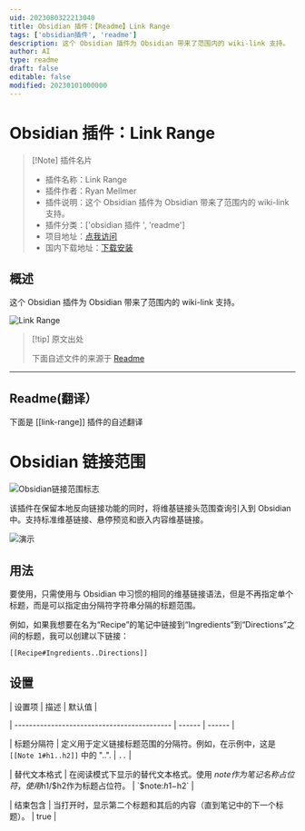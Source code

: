 ```yaml
---
uid: 2023080322213040
title: Obsidian 插件：【Readme】Link Range
tags: ['obsidian插件', 'readme']
description: 这个 Obsidian 插件为 Obsidian 带来了范围内的 wiki-link 支持。
author: AI
type: readme
draft: false
editable: false
modified: 20230101000000
---
```


# Obsidian 插件：Link Range

> [!Note] 插件名片
> - 插件名称：Link Range
> - 插件作者：Ryan Mellmer
> - 插件说明：这个 Obsidian 插件为 Obsidian 带来了范围内的 wiki-link 支持。
> - 插件分类：['obsidian 插件 ', 'readme']
> - 项目地址：[点我访问](https://github.com/rmellmer/obsidian-link-range)
> - 国内下载地址：[下载安装](https://pkmer.cn/products/plugin/pluginMarket/?link-range)

## 概述

这个 Obsidian 插件为 Obsidian 带来了范围内的 wiki-link 支持。

![Link Range](https://cdn.pkmer.cn/covers/link-range.png!pkmer)

> [!tip] 原文出处
>
>下面自述文件的来源于 [Readme](https://ghproxy.net/https://raw.githubusercontent.com/rmellmer/obsidian-link-range/master/README.md)
>

---

## Readme(翻译）

下面是 [[link-range]] 插件的自述翻译

# Obsidian 链接范围

![Obsidian链接范围标志](https://user-images.githubusercontent.com/23059902/225677761-c36b01a6-6194-4d83-a130-a1d7561b8359.png)

该插件在保留本地反向链接功能的同时，将维基链接头范围查询引入到 Obsidian 中。支持标准维基链接、悬停预览和嵌入内容维基链接。

![演示](./docs/demo.gif)

## 用法

要使用，只需使用与 Obsidian 中习惯的相同的维基链接语法，但是不再指定单个标题，而是可以指定由分隔符字符串分隔的标题范围。

例如，如果我想要在名为“Recipe”的笔记中链接到“Ingredients”到“Directions”之间的标题，我可以创建以下链接：

`[[Recipe#Ingredients..Directions]]`

## 设置

| 设置项 | 描述 | 默认值 |

| ------------------------------------------- | ------ | ------ |

| 标题分隔符 | 定义用于定义链接标题范围的分隔符。例如，在示例中，这是 `[[Note 1#h1..h2]]` 中的 "..". | `..` |

| 替代文本格式 | 在阅读模式下显示的替代文本格式。使用 $note作为笔记名称占位符，使用$h1/$h2作为标题占位符。 | `$note:$h1-$h2` |

| 结束包含 | 当打开时，显示第二个标题和其后的内容（直到笔记中的下一个标题）。 | true |

